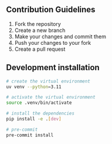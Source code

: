 ## Contribution Guidelines
1. Fork the repository
2. Create a new branch
3. Make your changes and commit them
4. Push your changes to your fork
5. Create a pull request

## Development installation
```bash
# create the virtual environment
uv venv --python=3.11

# activate the virtual environment
source .venv/bin/activate

# install the dependencies
pip install -e .[dev]

# pre-commit
pre-commit install
```
